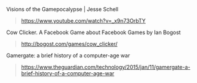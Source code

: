 Visions of the Gamepocalypse | Jesse Schell

> https://www.youtube.com/watch?v=_x9n73OrbTY
 
Cow Clicker. A Facebook Game about Facebook Games by Ian Bogost

> http://bogost.com/games/cow_clicker/

Gamergate: a brief history of a computer-age war

> https://www.theguardian.com/technology/2015/jan/11/gamergate-a-brief-history-of-a-computer-age-war